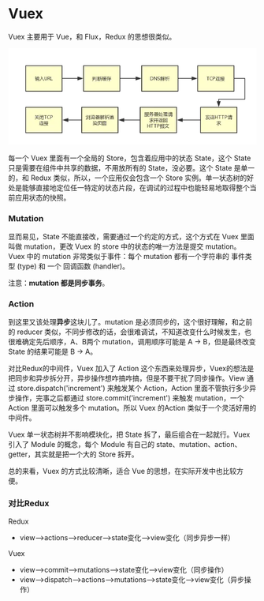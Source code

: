 # Vuex

Vuex 主要用于 Vue，和 Flux，Redux 的思想很类似。

![](../../.gitbook/assets/image%20%28131%29.png)

每一个 Vuex 里面有一个全局的 Store，包含着应用中的状态 State，这个 State 只是需要在组件中共享的数据，不用放所有的 State，没必要。这个 State 是单一的，和 Redux 类似，所以，一个应用仅会包含一个 Store 实例。单一状态树的好处是能够直接地定位任一特定的状态片段，在调试的过程中也能轻易地取得整个当前应用状态的快照。

### Mutation

显而易见，State 不能直接改，需要通过一个约定的方式，这个方式在 Vuex 里面叫做 mutation，更改 Vuex 的 store 中的状态的唯一方法是提交 mutation。Vuex 中的 mutation 非常类似于事件：每个 mutation 都有一个字符串的 事件类型 \(type\) 和 一个 回调函数 \(handler\)。

注意：**mutation 都是同步事务**。

### Action

到这里又该处理**异步**这块儿了。mutation 是必须同步的，这个很好理解，和之前的  reducer 类似，不同步修改的话，会很难调试，不知道改变什么时候发生，也很难确定先后顺序，A、B两个 mutation，调用顺序可能是 A -&gt; B，但是最终改变 State 的结果可能是 B -&gt; A。

对比Redux的中间件，Vuex 加入了 Action 这个东西来处理异步，Vuex的想法是把同步和异步拆分开，异步操作想咋搞咋搞，但是不要干扰了同步操作。View 通过 store.dispatch\('increment'\) 来触发某个 Action，Action 里面不管执行多少异步操作，完事之后都通过 store.commit\('increment'\) 来触发 mutation，一个 Action 里面可以触发多个 mutation。所以 Vuex 的Action 类似于一个灵活好用的中间件。

Vuex 单一状态树并不影响模块化，把 State 拆了，最后组合在一起就行。Vuex 引入了 Module 的概念，每个 Module 有自己的 state、mutation、action、getter，其实就是把一个大的 Store 拆开。

总的来看，Vuex 的方式比较清晰，适合 Vue 的思想，在实际开发中也比较方便。  


### 对比Redux

Redux

*  view——&gt;actions——&gt;reducer——&gt;state变化——&gt;view变化（同步异步一样）

Vuex 

* view——&gt;commit——&gt;mutations——&gt;state变化——&gt;view变化（同步操作）
*  view——&gt;dispatch——&gt;actions——&gt;mutations——&gt;state变化——&gt;view变化（异步操作） 

